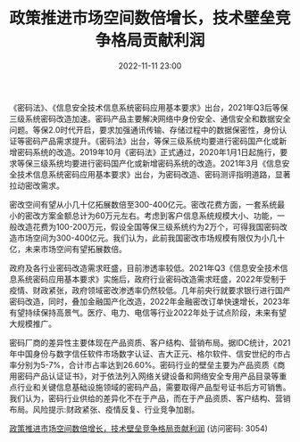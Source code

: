 ﻿---
title: 政策推进市场空间数倍增长，技术壁垒竞争格局贡献利润
date: 2022-11-11 23:00
tags:
- 计算机行业深度报告
- 密码行业深度报告
updated: 1970-01-01 08:00:00
---

《密码法》、《信息安全技术信息系统密码应用基本要求》出台，2021年Q3后等保三级系统密码改造加速。密码产品主要解决网络中身份安全、通信安全和数据安全问题。等保2.0时代开启，要求加强通讯传输、存储过程中的数据保密性，身份认证等密码产品需求提升。《密码法》出台，等保三级系统均要进行密码国产化或新增密码系统的改造。2019年10月《密码法》正式通过，2020年1月1日起施行，要求等保三级系统均要进行密码国产化或新增密码系统的改造。2021年3月《信息安全技术信息系统密码应用基本要求》出台，为密码改造、密码测评指明道路，显著拉动密改需求。

密改空间有望从小几十亿拓展数倍至300-400亿元。密改花费方面，一套系统最小的密改方案金额总计为60万元左右。考虑到客户信息系统规模大小、功能，一般改造花费为100-200万元，假设全国等保三级系统约为2万个，可得我国密码改造市场空间为300-400亿元。我们认为，此前我国密改市场规模有限仅为小几十亿，未来市场空间有望拓展数倍。
<!-- more -->
政府及各行业密码改造需求旺盛，目前渗透率较低。2021年Q3《信息安全技术信息系统密码应用基本要求》实施后，政府行业密码改造需求旺盛，2022年受制于疫情、财政紧张，政府领域密改渗透率仍然较低。几年前央行就要求银行进行国产密码改造，同时，叠加金融国产化改造，2022年金融密改订单快速增长，2023年有望持续保持高景气。医疗、电力、电信等行业2022年处于试点阶段，未来有望大规模推广。

密码厂商的差异性主要体现在产品资质、客户结构、营销布局。据IDC统计，2021年中国身份与数字信任软件市场数字认证、吉大正元、格尔软件、信安世纪的市占率分别为5-7%，合计市占率达到26.60%。密码行业的壁垒主要为产品资质《商用密码产品认证证书》，对于依法列入网络关键设备和网络安全专用产品目录等重点行业和关键信息基础设施领域的密码产品，需要取得产品型号证书后方可销售。我们认为，密码行业供给的差异化不在于产品，而在于产品资质、客户结构、营销布局。风险提示:财政紧张、疫情反复、行业竞争加剧。

[政策推进市场空间数倍增长，技术壁垒竞争格局贡献利润](https://url12.ctfile.com/f/3948612-722978250-730979?p=3054)
(访问密码: 3054)
